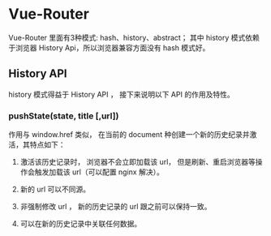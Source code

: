 # Vue-Router

Vue-Router 里面有3种模式: hash、history、abstract；
其中 history 模式依赖于浏览器 History Api，所以浏览器兼容方面没有 hash 模式好。

## History API

history 模式得益于 History API ， 接下来说明以下 API 的作用及特性。

### pushState(state, title [,url])

作用与 window.href 类似， 在当前的 document 种创建一个新的历史纪录并激活，其特点如下：

1. 激活该历史记录时， 浏览器不会立即加载该 url， 但是刷新、重启浏览器等操作会触发加载该 url（可以配置 nginx 解决）。

2. 新的 url 可以不同源。

3. 非强制修改 url ， 新的历史记录的 url 跟之前可以保持一致。

4. 可以在新的历史记录中关联任何数据。